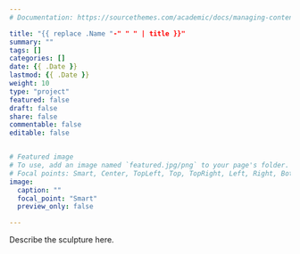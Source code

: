 ```yaml
---
# Documentation: https://sourcethemes.com/academic/docs/managing-content/

title: "{{ replace .Name "-" " " | title }}"
summary: ""
tags: []
categories: []
date: {{ .Date }}
lastmod: {{ .Date }}
weight: 10
type: "project"
featured: false
draft: false
share: false
commentable: false
editable: false


# Featured image
# To use, add an image named `featured.jpg/png` to your page's folder.
# Focal points: Smart, Center, TopLeft, Top, TopRight, Left, Right, BottomLeft, Bottom, BottomRight.
image:
  caption: ""
  focal_point: "Smart"
  preview_only: false

---
```


Describe the sculpture here.
